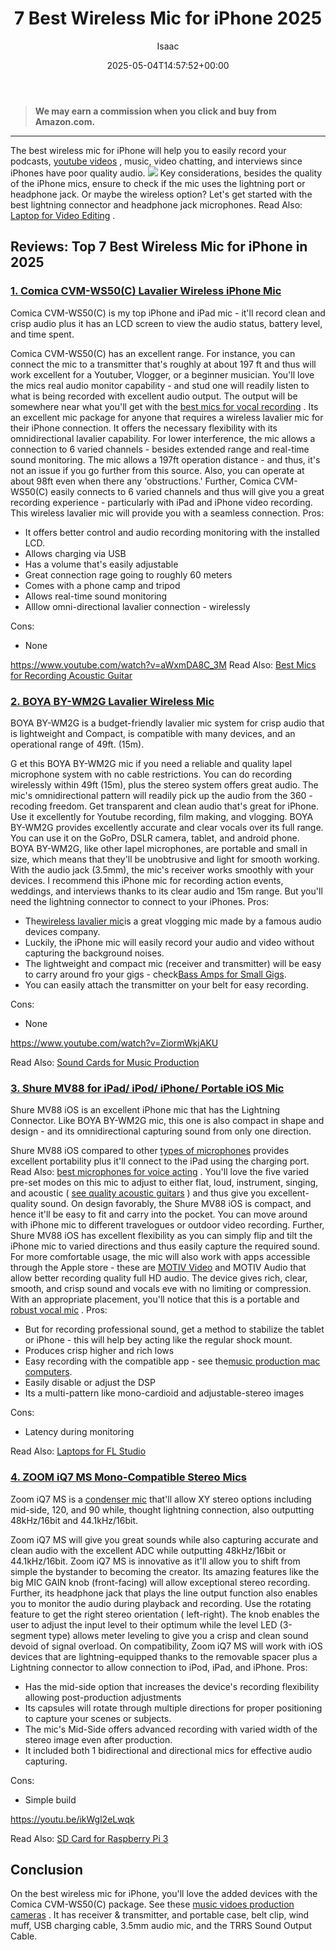 ﻿---
author: Isaac
layout: post
title: 7 Best Wireless Mic for iPhone 2025
date: '2025-05-04T14:57:52+00:00'
categories:
- Mics
tags: []
slug: /best-wireless-mic-for-iphone/
lastmod: 2025-05-07T12:21:26+03:00
---
> **We may earn a commission when you click and buy from Amazon.com.**
>

---
The best wireless mic for iPhone will help you to easily record your podcasts,
[youtube videos](https://pestpolicy.com/best-camera-for-youtube/)
, music, video chatting, and interviews since iPhones have poor quality audio.
![](/assets/img/img/)
Key considerations, besides the quality of the iPhone mics, ensure to check if the mic uses the lightning port or headphone jack.
Or maybe the wireless option? Let's get started with the best lightning connector and headphone jack microphones. Read Also:
[Laptop for Video Editing](https://pestpolicy.com/best-laptop-for-video-editing/)
.
## Reviews: Top 7 Best Wireless Mic for iPhone in 2025
### [1. Comica CVM-WS50(C) Lavalier Wireless iPhone Mic](https://www.amazon.com/dp/B078JPPT3N/?tag=p-policy-20)
Comica CVM-WS50(C) is my top iPhone and iPad mic - it'll record clean and crisp audio plus it has an LCD screen to view the audio status, battery level, and time spent.

Comica CVM-WS50(C) has an excellent range. For instance, you can connect the mic to a transmitter that's roughly at about 197 ft and thus will work excellent for a Youtuber, Vlogger, or a beginner musician.
You'll love the mics real audio monitor capability - and stud one will readily listen to what is being recorded with excellent audio output. The output will be somewhere near what you'll get with the
[best mics for vocal recording](https://pestpolicy.com/best-microphone-for-recording-vocals/)
.
Its an excellent mic package for anyone that requires a wireless lavalier mic for their iPhone connection. It offers the necessary flexibility with its omnidirectional lavalier capability.
For lower interference, the mic allows a connection to 6 varied channels - besides extended range and real-time sound monitoring.
The mic allows a 197ft operation distance - and thus, it's not an issue if you go further from this source. Also, you can operate at about 98ft even when there any 'obstructions.'
Further,
Comica CVM-WS50(C) easily connects to 6 varied channels and thus will give you a great recording experience - particularly with iPad and iPhone video recording. This wireless lavalier mic will provide you with a seamless connection.
Pros:
- It offers better control and audio recording monitoring with the installed LCD.
- Allows charging via USB
- Has a volume that's easily adjustable
- Great connection rage going to roughly 60 meters
- Comes with a phone camp and tripod
- Allows real-time sound monitoring
- Alllow omni-directional lavalier connection - wirelessly

Cons:
- None

https://www.youtube.com/watch?v=aWxmDA8C_3M
Read Also:
[Best Mics for Recording Acoustic Guitar](https://pestpolicy.com/best-mics-for-recording-acoustic-guitar/)
### [2. BOYA BY-WM2G Lavalier Wireless Mic](https://www.amazon.com/dp/B07GSWG9VH/?tag=p-policy-20)
BOYA BY-WM2G is a budget-friendly lavalier mic system for crisp audio that is lightweight and Compact, is compatible with many devices, and an operational range of 49ft. (15m).

G
et this BOYA BY-WM2G mic if you need a reliable and quality lapel microphone system with no cable restrictions. You can do recording wirelessly within
49ft (15m), plus the stereo system offers great audio.
The mic's omnidirectional pattern will readily pick up the audio from the 360 - recoding freedom. Get transparent and clean audio that's great for iPhone. Use it excellently for Youtube recording, film making, and vlogging.
BOYA BY-WM2G provides excellently accurate and clear vocals over its full range. You can use it on the GoPro, DSLR camera, tablet, and android phone.
BOYA BY-WM2G, like other lapel microphones, are portable and small in size, which means that they'll be unobtrusive and light for smooth working. With the audio jack (3.5mm), the mic's receiver works smoothly with your devices.
I recommend this iPhone mic for recording action events, weddings, and interviews thanks to its clear audio and 15m range. But you'll need the lightning connector to connect to your iPhones.
Pros:
- The[wireless lavalier mic](https://pestpolicy.com/best-wireless-lavalier-mic-for-dslr/)is a great vlogging mic made by a famous audio devices company.
- Luckily, the iPhone mic will easily record your audio and video without capturing the background noises.
- The lightweight and compact mic (receiver and transmitter) will be easy to carry around fro your gigs - check[Bass Amps for Small Gigs](https://pestpolicy.com/best-bass-amps-for-small-gigs/).
- You can easily attach the transmitter on your belt for easy recording.

Cons:
- None

https://www.youtube.com/watch?v=ZiormWkjAKU

Read Also:
[Sound Cards for Music Production](https://pestpolicy.com/best-sound-cards-for-music-production/)
### [3. Shure MV88 for iPad/ iPod/ iPhone/ Portable iOS Mic](https://www.amazon.com/dp/B010W6W8OW/?tag=p-policy-20)
Shure MV88 iOS is an excellent iPhone mic that has the Lightning Connector. Like
BOYA BY-WM2G mic, this one is also compact in shape and design - and its omnidirectional capturing sound from only one direction.

Shure MV88 iOS compared to other
[types of microphones](https://pestpolicy.com/types-of-microphones/)
provides excellent portability plus it'll connect to the iPad using the charging port. Read Also:
[best microphones for voice acting](https://pestpolicy.com/best-microphones-for-voice-acting/)
.
You'll love the five varied pre-set modes on this mic to adjust to either flat, loud, instrument, singing, and acoustic (
[see quality acoustic guitars](https://pestpolicy.com/best-acoustic-guitar-under-1500/)
) and thus give you excellent-quality sound.
On design favorably, the Shure MV88 iOS is compact, and hence it'll be easy to fit and carry into the pocket. You can move around with iPhone mic to different travelogues or outdoor video recording.
Further, Shure MV88 iOS has excellent flexibility as you can simply flip and tilt the iPhone mic to varied directions and thus easily capture the required sound.
For more comfortable usage, the mic will also work with apps accessible through the Apple store - these are
[MOTIV Video](https://www.youtube.com/watch?v=0u1GWT_L7_Q)
and MOTIV Audio that allow better recording quality full HD audio.
The device gives rich, clear, smooth, and crisp sound and vocals eve with no limiting or compression. With an appropriate placement, you'll notice that this is a portable and
[robust vocal mic](https://pestpolicy.com/best-microphone-for-vocals-live-performance/)
.
Pros:
- But for recording professional sound, get a method to stabilize the tablet or iPhone - this will help bey acting like the regular shock mount.
- Produces crisp higher and rich lows
- Easy recording with the compatible app - see the[music production mac computers](https://pestpolicy.com/best-mac-for-music-production/).
- Easily disable or adjust the DSP
- Its a multi-pattern like mono-cardioid and adjustable-stereo images

Cons:
- Latency during monitoring

Read Also:
[Laptops for FL Studio](https://pestpolicy.com/best-laptops-for-fl-studio/)
### [4. ZOOM iQ7 MS Mono-Compatible Stereo Mics](https://www.amazon.com/dp/B00M6HX12E/?tag=p-policy-20)
Zoom iQ7 MS is a
[condenser mic](https://pestpolicy.com/best-condenser-mics-under-300/)
that'll allow XY stereo options including mid-side, 120, and 90 while, thought lightning connection, also outputting 48kHz/16bit and 44.1kHz/16bit.

Zoom iQ7 MS will give you great sounds while also capturing accurate and clean audio with the excellent ADC while outputting 48kHz/16bit or 44.1kHz/16bit.
Zoom iQ7 MS is innovative as it'll allow you to shift from simple the bystander to becoming the creator. Its amazing features like the big MIC GAIN knob (front-facing) will allow exceptional stereo recording.
Further, its headphone jack that plays the line output function also enables you to monitor the audio during playback and recording. Use the rotating feature to get the right stereo orientation ( left-right).
The knob enables the user to adjust the input level to their optimum while the level LED (3-segment type) allows meter leveling to give you a crisp and clean sound devoid of signal overload.
On compatibility,
Zoom iQ7 MS will work with iOS devices that are lightning-equipped thanks to the removable spacer plus a Lightning connector to allow connection to iPod, iPad, and iPhone.
Pros:
- Has the mid-side option that increases the device's recording flexibility allowing post-production adjustments
- Its capsules will rotate through multiple directions for proper positioning to capture your scenes or subjects.
- The mic's Mid-Side offers advanced recording with varied width of the stereo image even after production.
- It included both 1 bidirectional and directional mics for effective audio capturing.

Cons:
- Simple build

https://youtu.be/ikWgl2eLwqk

Read Also:
[SD Card for Raspberry Pi 3](https://pestpolicy.com/best-sd-card-for-raspberry-pi-3/)
## Conclusion
On the best wireless mic for iPhone, you'll love the added devices with the
Comica CVM-WS50(C)
package. See these
[music vidoes production cameras](https://pestpolicy.com/best-camera-for-music-videos/)
.
It has receiver & transmitter, and portable case, belt clip, wind muff, USB charging cable, 3.5mm audio mic, and the TRRS Sound Output Cable.